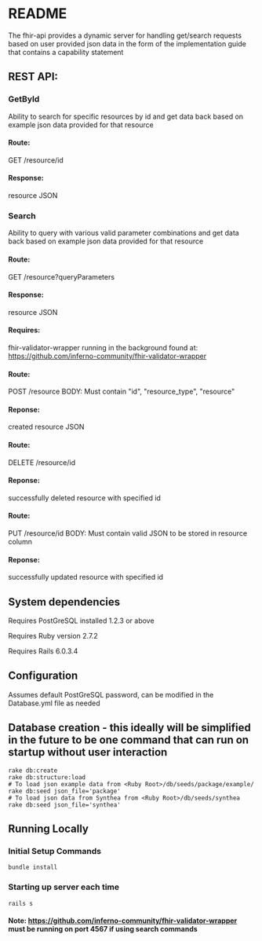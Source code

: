 # README

The fhir-api provides a dynamic server for handling get/search requests based on user provided json data in the form of the implementation guide that contains a capability statement

## REST API:

### GetById

Ability to search for specific resources by id and get data back based on example json data provided for that resource

#### Route:

GET /resource/id

#### Response:

resource JSON

### Search

Ability to query with various valid parameter combinations and get data back based on example json data provided for that resource

#### Route:

GET /resource?queryParameters

#### Response:

resource JSON

#### Requires:

fhir-validator-wrapper running in the background found at: https://github.com/inferno-community/fhir-validator-wrapper

#### Route:

POST /resource BODY: Must contain "id", "resource_type", "resource"

#### Reponse:

created resource JSON

#### Route:

DELETE /resource/id

#### Reponse:

successfully deleted resource with specified id

#### Route:

PUT /resource/id BODY: Must contain valid JSON to be stored in resource column

#### Reponse:

successfully updated resource with specified id

## System dependencies

Requires PostGreSQL installed 1.2.3 or above

Requires Ruby version 2.7.2

Requires Rails 6.0.3.4

## Configuration

Assumes default PostGreSQL password, can be modified in the Database.yml file as needed

## Database creation - this ideally will be simplified in the future to be one command that can run on startup without user interaction

```shell script
rake db:create
rake db:structure:load
# To load json example data from <Ruby Root>/db/seeds/package/example/
rake db:seed json_file='package'
# To load json data from Synthea from <Ruby Root>/db/seeds/synthea
rake db:seed json_file='synthea'
```

## Running Locally

### Initial Setup Commands

```shell script
bundle install
```

### Starting up server each time

```shell script
rails s
```

#### Note: https://github.com/inferno-community/fhir-validator-wrapper must be running on port 4567 if using search commands
